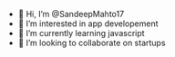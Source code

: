 - 👋 Hi, I’m @SandeepMahto17
- 👀 I’m interested in app developement
- 🌱 I’m currently learning javascript
- 💞️ I’m looking to collaborate on startups
  

<!---
SandeepMahto17/SandeepMahto17 is a ✨ special ✨ repository because its `README.md` (this file) appears on your GitHub profile.
You can click the Preview link to take a look at your changes.
--->
